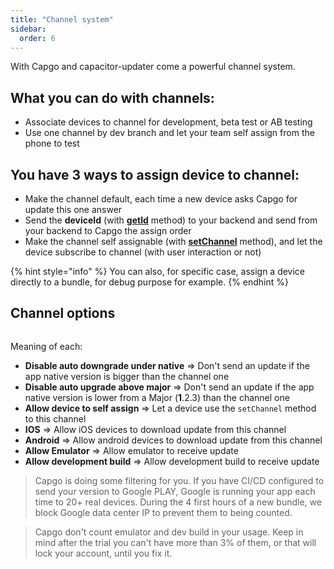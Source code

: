 ```yaml
---
title: "Channel system"
sidebar:
  order: 6
---
```


With Capgo and capacitor-updater come a powerful channel system.

## What you can do with channels:

* Associate devices to channel for development, beta test or AB testing
* Use one channel by dev branch and let your team self assign from the phone to test

## You have 3 ways to assign device to channel:

* Make the channel default, each time a new device asks Capgo for update this one answer
* Send the **deviceId** (with [**getId**](/docs/plugin/api#getid) method) to your backend and send from your backend to Capgo the assign order
* Make the channel self assignable (with [**setChannel**](/docs/plugin/api#setchannel) method), and let the device subscribe to channel (with user interaction or not)

{% hint style="info" %}
You can also, for specific case, assign a device directly to a bundle, for debug purpose for example.
{% endhint %}

## Channel options

<figure><img src="/image (1).png" alt=""><figcaption></figcaption></figure>

Meaning of each:

* **Disable auto downgrade under native** => Don't send an update if the app native version is bigger than the channel one
* **Disable auto upgrade above major** => Don't send an update if the app native version is lower from a Major (**1**.2.3) than the channel one
* **Allow device to self assign** => Let a device use the `setChannel` method to this channel
* **IOS** => Allow iOS devices to download update from this channel
* **Android** => Allow android devices to download update from this channel
* **Allow Emulator** => Allow emulator to receive update
* **Allow development build** => Allow development build to receive update

> Capgo is doing some filtering for you. If you have CI/CD configured to send your version to Google PLAY, Google is running your app each time to 20+ real devices. During the 4 first hours of a new bundle, we block Google data center IP to prevent them to being counted.

> Capgo don't count emulator and dev build in your usage. Keep in mind after the trial you can't have more than 3% of them, or that will lock your account, until you fix it.
